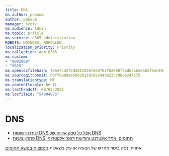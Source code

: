 ```yaml
---
title: DNS
ms.author: pebaum
author: pebaum
manager: scotv
ms.audience: Admin
ms.topic: article
ms.service: o365-administration
ROBOTS: NOINDEX, NOFOLLOW
localization_priority: Priority
ms.collection: Adm_O365
ms.custom:
- "9002909"
- "5625"
ms.openlocfilehash: fe5e7cd2f8d020192b7d60702f02608f7adb3ab5ea85fbec99326921bbb26cd8
ms.sourcegitcommit: b5f7da89a650d2915dc652449623c78be6247175
ms.translationtype: MT
ms.contentlocale: he-IL
ms.lasthandoff: 08/05/2021
ms.locfileid: "54004875"
---
```

# <a name="dns"></a>DNS

- [יצירת רשומות DNS אצל כל ספק אירוח של DNS](https://docs.microsoft.com/microsoft-365/admin/get-help-with-domains/create-dns-records-at-any-dns-hosting-provider?view=o365-worldwide)
- [פתרון בעיות DNS, תחומים, אתר אינטרנט והודעות דואר אלקטרוני](https://docs.microsoft.com/microsoft-365/admin/get-help-with-domains/find-and-fix-issues?view=o365-worldwide)

אחרת, נסה ביטוי מחדש של הבעיה או עיין בשאלות [הנפוצות בנושא תחומים](https://docs.microsoft.com/microsoft-365/admin/setup/domains-faq?view=o365-worldwide).
